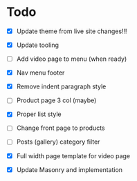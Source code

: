 # Todo

- [x] Update theme from live site changes!!!
- [x] Update tooling
- [ ] Add video page to menu (when ready)
- [x] Nav menu footer
- [x] Remove indent paragraph style
- [ ] Product page 3 col (maybe)
- [x] Proper list style

- [ ] Change front page to products
- [ ] Posts (gallery) category filter
- [x] Full width page template for video page 
- [x] Update Masonry and implementation